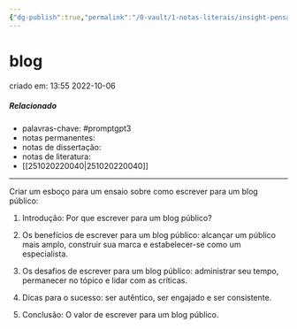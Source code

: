 ```yaml
---
{"dg-publish":true,"permalink":"/0-vault/1-notas-literais/insight-pensamento-e-meditacao/blog/","tags":["promptgpt3"],"dgHomeLink":true,"dgShowLocalGraph":true,"dgShowFileTree":true,"dgEnableSearch":true}
---
```


# blog
criado em: 13:55 2022-10-06

##### Relacionado
- palavras-chave: #promptgpt3 
- notas permanentes: 
- notas de dissertação:
- notas de literatura: 
- [[251020220040\|251020220040]]

---
Criar um esboço para um ensaio sobre como escrever para um blog público:

1. Introdução: Por que escrever para um blog público?

2. Os benefícios de escrever para um blog público: alcançar um público mais amplo, construir sua marca e estabelecer-se como um especialista.

3. Os desafios de escrever para um blog público: administrar seu tempo, permanecer no tópico e lidar com as críticas.

4. Dicas para o sucesso: ser autêntico, ser engajado e ser consistente.

5. Conclusão: O valor de escrever para um blog público.
